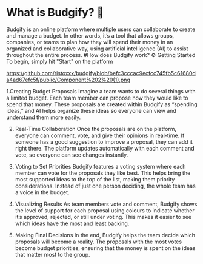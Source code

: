 # What is Budgify? 🤔

Budgify is an online platform where multiple users can collaborate to create and manage a budget. 
In other words, it’s a tool that allows groups, companies, or teams to plan how they will spend their money in an organized and collaborative way, using artificial intelligence (AI) to assist throughout the entire process.
#How does Budgify work? ⚙️
Getting Started To begin, simply hit "Start" on the platform

https://github.com/ristoxxx/budgify/blob/befc3cccac9ecfcc745fb5c61680da4ad67efc5f/public/Component%202%20(1).png


1.Creating Budget Proposals
   Imagine a team wants to do several things with a limited budget. Each team member can propose how they would like to spend that money. These proposals are created within Budgify as “spending ideas,” and AI helps organize these ideas so everyone can view and understand them more easily.

2. Real-Time Collaboration
   Once the proposals are on the platform, everyone can comment, vote, and give their opinions in real-time. If someone has a good suggestion to improve a proposal, they can add it right there. The platform updates automatically with each comment and vote, so everyone can see changes instantly.

3. Voting to Set Priorities
   Budgify features a voting system where each member can vote for the proposals they like best. This helps bring the most supported ideas to the top of the list, making them priority considerations. Instead of just one person deciding, the whole team has a voice in the budget.

4. Visualizing Results
   As team members vote and comment, Budgify shows the level of support for each proposal using colours to indicate whether it’s approved, rejected, or still under voting. This makes it easier to see which ideas have the most and least backing.

5. Making Final Decisions
   In the end, Budgify helps the team decide which proposals will become a reality. The proposals with the most votes become budget priorities, ensuring that the money is spent on the ideas that matter most to the group.
